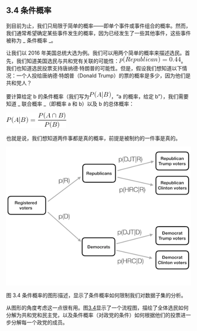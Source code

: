 ## 3.4 条件概率

到目前为止，我们只局限于简单的概率——即单个事件或事件组合的概率。然而，我们通常希望确定某些事件发生的概率，因为已经发生了一些其他事件，这些事件被称为 _ 条件概率 _。

让我们以 2016 年美国总统大选为例。我们可以用两个简单的概率来描述选民。首先，我们知道美国选民与共和党有关联的可能性：![](img/d6680eda24388114adc889ffab670301.jpg)。我们也知道选民投票支持唐纳德·特朗普的可能性。但是，假设我们想知道以下情况：一个人投给唐纳德·特朗普（Donald Trump）的票的概率是多少，因为他们是共和党人？

要计算给定 b 的条件概率（我们写为![](img/24f22119f3e28693fc84dea1ef25fb4f.jpg)，“a 的概率，给定 b”），我们需要知道 _ 联合概率 _（即概率 a 和 b）以及 b 的总体概率：

![](img/69e666309337d791dcdc76d4ad4752b1.jpg)

也就是说，我们想知道两件事都是真的概率，前提是被制约的一件事是真的。

![A graphical depiction of conditional probability, showing how the conditional probability limits our analysis to a subset of the data.](img/file5.png)

图 3.4 条件概率的图形描述，显示了条件概率如何限制我们对数据子集的分析。

从图形的角度考虑这一点很有用。图[3.4](#fig:conditionalProbability)显示了一个流程图，描绘了全体选民如何分解为共和党和民主党，以及条件概率（对政党的条件）如何根据他们的投票进一步分解每一个政党的成员。